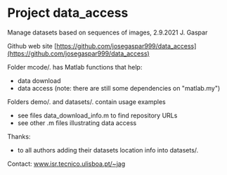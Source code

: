 # Project data_access

Manage datasets based on sequences of images,
2.9.2021 J. Gaspar

Github web site
[https://github.com/josegaspar999/data_access](https://github.com/josegaspar999/data_access)

Folder mcode/. has Matlab functions that help:
- data download
- data access
(note: there are still some dependencies on "matlab.my")

Folders demo/. and datasets/. contain usage examples
- see files data_download_info.m to find repository URLs
- see other .m files illustrating data access

Thanks:
- to all authors adding their datasets location info into datasets/.

Contact: www.isr.tecnico.ulisboa.pt/~jag
